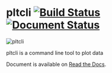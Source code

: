 # pltcli [![Build Status](https://travis-ci.org/garaemon/pltcli.svg?branch=master)](https://travis-ci.org/garaemon/pltcli) [![Document Status](https://img.shields.io/badge/docs-latest-brightgreen.svg?style=flat)](http://pltcli.readthedocs.org/en/latest/)
![pltcli](images/pltcli.png)

pltcli is a command line tool to plot data

Document is available on [Read the Docs](http://pltcli.readthedocs.org/en/latest/).
